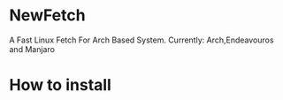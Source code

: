 # NewFetch
A Fast Linux Fetch For Arch Based System. Currently: Arch,Endeavouros and Manjaro  

# How to install
